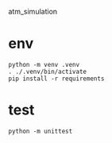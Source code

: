 atm_simulation

# env
```
python -m venv .venv
. ./.venv/bin/activate
pip install -r requirements
```

# test
```
python -m unittest
```